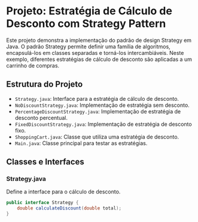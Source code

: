 # Projeto: Estratégia de Cálculo de Desconto com Strategy Pattern

Este projeto demonstra a implementação do padrão de design Strategy em Java. O padrão Strategy permite definir uma família de algoritmos, encapsulá-los em classes separadas e torná-los intercambiáveis. Neste exemplo, diferentes estratégias de cálculo de desconto são aplicadas a um carrinho de compras.

## Estrutura do Projeto

- `Strategy.java`: Interface para a estratégia de cálculo de desconto.
- `NoDiscountStrategy.java`: Implementação de estratégia sem desconto.
- `PercentageDiscountStrategy.java`: Implementação de estratégia de desconto percentual.
- `FixedDiscountStrategy.java`: Implementação de estratégia de desconto fixo.
- `ShoppingCart.java`: Classe que utiliza uma estratégia de desconto.
- `Main.java`: Classe principal para testar as estratégias.

## Classes e Interfaces

### Strategy.java
Define a interface para o cálculo de desconto.

```java
public interface Strategy {
    double calculateDiscount(double total);
}